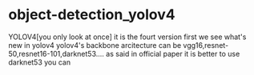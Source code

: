 # object-detection_yolov4
YOLOV4[you only look at once] it is the fourt version 
first we see what's new in yolov4
 yolov4's backbone arcitecture can be vgg16,resnet-50,resnet16-101,darknet53.... as said in official paper it is better to use darknet53 you can
